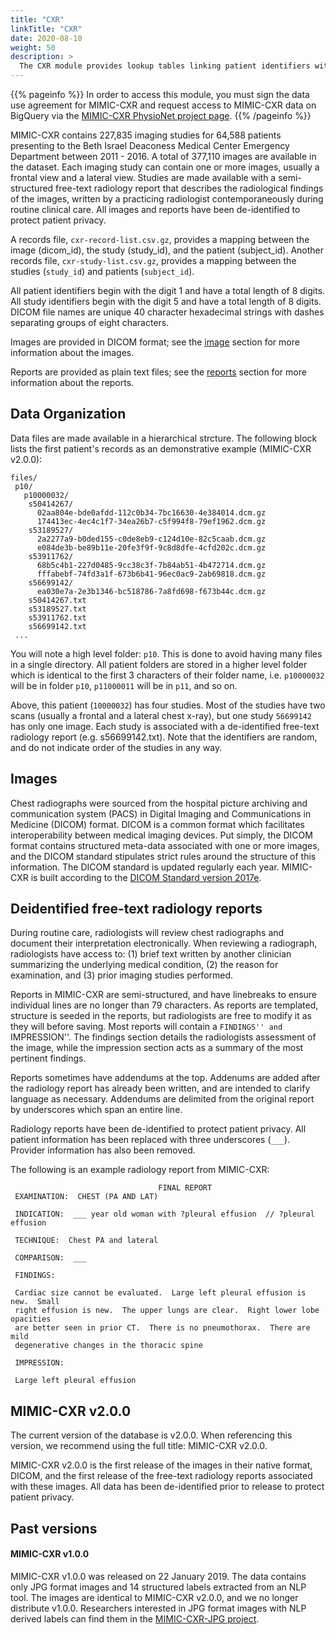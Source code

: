 ```yaml
---
title: "CXR"
linkTitle: "CXR"
date: 2020-08-10
weight: 50
description: >
  The CXR module provides lookup tables linking patient identifiers with MIMIC-CXR `study_id` and `dicom_id`, allowing analysis of patient chest x-rays to be linked with the clinical data from other MIMIC-IV modules.  
---
```



{{% pageinfo %}}
In order to access this module, you must sign the data use agreement for MIMIC-CXR and request access to MIMIC-CXR data on BigQuery via the [MIMIC-CXR PhysioNet project page](https://physionet.org/content/mimic-cxr/).
{{% /pageinfo %}}


MIMIC-CXR contains 227,835 imaging studies for 64,588 patients presenting to the Beth Israel Deaconess Medical Center Emergency Department between 2011 - 2016. A total of 377,110 images are available in the dataset.
Each imaging study can contain one or more images, usually a frontal view and a lateral view.
Studies are made available with a semi-structured free-text radiology report that describes the radiological findings of the images, written by a practicing radiologist contemporaneously during routine clinical care.
All images and reports have been de-identified to protect patient privacy.

A records file, `cxr-record-list.csv.gz`, provides a mapping between the image (dicom_id), the study (study_id), and the patient (subject_id).
Another records file, `cxr-study-list.csv.gz`, provides a mapping between the studies (`study_id`) and patients (`subject_id`).

All patient identifiers begin with the digit 1 and have a total length of 8 digits.
All study identifiers begin with the digit 5 and have a total length of 8 digits.
DICOM file names are unique 40 character hexadecimal strings with dashes separating groups of eight characters.

Images are provided in DICOM format; see the [image](#images) section for more information about the images.

Reports are provided as plain text files; see the [reports](#deidentified-free-text-radiology-reports) section for more information about the reports.

## Data Organization

Data files are made available in a hierarchical strcture.
The following block lists the first patient's records as an demonstrative example (MIMIC-CXR v2.0.0):

```
files/
 p10/
   p10000032/
    s50414267/
      02aa804e-bde0afdd-112c0b34-7bc16630-4e384014.dcm.gz
      174413ec-4ec4c1f7-34ea26b7-c5f994f8-79ef1962.dcm.gz
    s53189527/
      2a2277a9-b0ded155-c0de8eb9-c124d10e-82c5caab.dcm.gz
      e084de3b-be89b11e-20fe3f9f-9c8d8dfe-4cfd202c.dcm.gz
    s53911762/
      68b5c4b1-227d0485-9cc38c3f-7b84ab51-4b472714.dcm.gz
      fffabebf-74fd3a1f-673b6b41-96ec0ac9-2ab69818.dcm.gz
    s56699142/
      ea030e7a-2e3b1346-bc518786-7a8fd698-f673b44c.dcm.gz
    s50414267.txt
    s53189527.txt
    s53911762.txt
    s56699142.txt
 ...
 ```

You will note a high level folder: `p10`. This is done to avoid having many files in a single directory.
All patient folders are stored in a higher level folder which is identical to the first 3 characters of their folder name, i.e. `p10000032` will be in folder `p10`, `p11000011` will be in `p11`, and so on.


Above, this patient (`10000032`) has four studies. Most of the studies have two scans (usually a frontal and a lateral chest x-ray), but one study `56699142` has only one image.
Each study is associated with a de-identified free-text radiology report (e.g. s56699142.txt).
Note that the identifiers are random, and do not indicate order of the studies in any way.

## Images

Chest radiographs were sourced from the hospital picture archiving and communication system (PACS) in Digital Imaging and Communications in Medicine (DICOM) format.
DICOM is a common format which facilitates interoperability between medical imaging devices. Put simply, the DICOM format contains structured meta-data associated with one or more images, and the DICOM standard stipulates strict rules around the structure of this information.
The DICOM standard is updated regularly each year. MIMIC-CXR is built according to the [DICOM Standard version 2017e](http://dicom.nema.org/medical/dicom/2017e/).

<!--
If you have never worked with DICOM images before, we highly recommend you work through our [tutorial on working with DICOMs]() 


The PACS workstation used by clinicans to view images allows for dynamic adjustment of the mapping between pixel value and grey-level display (``windowing''), side-by-side comparison with previous imaging, overlaying of patient demographics, and overlaying of imaging technique. Reports are  transcribed during reading of an image series using a real-time computer voice recognition service.
-->

## Deidentified free-text radiology reports

During routine care, radiologists will review chest radiographs and document their interpretation electronically.
When reviewing a radiograph, radiologists have access to: (1) brief text written by another clinician summarizing the underlying medical condition, (2) the reason for examination, and (3) prior imaging studies performed.

Reports in MIMIC-CXR are semi-structured, and have linebreaks to ensure individual lines are no longer than 79 characters.
As reports are templated, structure is seeded in the reports, but radiologists are free to modify it as they will before saving.
Most reports will contain a ``FINDINGS'' and ``IMPRESSION''. The findings section details the radiologists assessment of the image, while the impression section acts as a summary of the most pertinent findings.

Reports sometimes have addendums at the top. Addenums are added after the radiology report has already been written, and are intended to clarify language as necessary. Addendums are delimited from the original report by underscores which span an entire line.

Radiology reports have been de-identified to protect patient privacy. All patient information has been replaced with three underscores (`___`). Provider information has also been removed.

The following is an example radiology report from MIMIC-CXR:

```
                                 FINAL REPORT
 EXAMINATION:  CHEST (PA AND LAT)
 
 INDICATION:  ___ year old woman with ?pleural effusion  // ?pleural effusion
 
 TECHNIQUE:  Chest PA and lateral
 
 COMPARISON:  ___
 
 FINDINGS: 
 
 Cardiac size cannot be evaluated.  Large left pleural effusion is new.  Small
 right effusion is new.  The upper lungs are clear.  Right lower lobe opacities
 are better seen in prior CT.  There is no pneumothorax.  There are mild
 degenerative changes in the thoracic spine
 
 IMPRESSION: 
 
 Large left pleural effusion
```

## MIMIC-CXR v2.0.0

The current version of the database is v2.0.0. When referencing this version, we recommend using the full title: MIMIC-CXR v2.0.0.

MIMIC-CXR v2.0.0 is the first release of the images in their native format, DICOM, and the first release of the free-text radiology reports associated with these images. All data has been de-identified prior to release to protect patient privacy.


## Past versions

#### MIMIC-CXR v1.0.0

MIMIC-CXR v1.0.0 was released on 22 January 2019.
The data contains only JPG format images and 14 structured labels extracted from an NLP tool.
The images are identical to MIMIC-CXR v2.0.0, and we no longer distribute v1.0.0.
Researchers interested in JPG format images with NLP derived labels can find them in the [MIMIC-CXR-JPG project](https://physionet.org/content/mimic-cxr-jpg/).